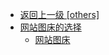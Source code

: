 - [返回上一级 [others]](文章/others/)
- [网站图床的选择](文章/others/网站图床的选择/)
  - [网站图床](文章/others/网站图床的选择/网站图床.md)
